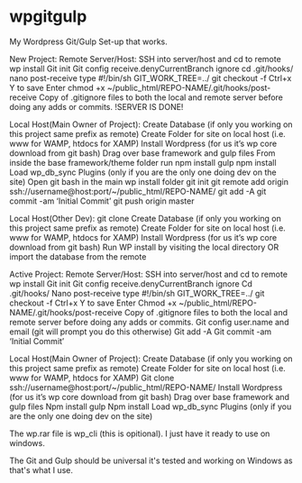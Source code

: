 # wpgitgulp
My Wordpress Git/Gulp Set-up that works.

New Project:
Remote Server/Host:
SSH into server/host and cd to remote wp install
Git init
Git config receive.denyCurrentBranch ignore
cd .git/hooks/
nano post-receive
type #!/bin/sh
	GIT_WORK_TREE=../ git checkout -f
	Ctrl+x
	Y to save
	Enter
 chmod +x ~/public_html/REPO-NAME/.git/hooks/post-receive
 Copy of .gitignore files to both the local and remote server before doing any adds or commits.
    !SERVER IS DONE!

Local Host(Main Owner of Project):
Create Database (if only you working on this project same prefix as remote)
Create Folder for site on local host (i.e. www for WAMP, htdocs for XAMP)
Install Wordpress (for us it’s wp core download from git bash)
Drag over base framework and gulp files
From inside the base framework/theme folder run npm install gulp
npm install
Load wp_db_sync Plugins (only if you are the only one doing dev on the site)
Open git bash in the main wp install folder
git init
git remote add origin ssh://username@host:port/~/public_html/REPO-NAME/
git add -A
git commit -am ‘Initial Commit’
git push origin master



Local Host(Other Dev):
git clone
Create Database (if only you working on this project same prefix as remote)
Create Folder for site on local host (i.e. www for WAMP, htdocs for XAMP)
Install Wordpress (for us it’s wp core download from git bash)
Run WP install by visiting the local directory OR import the database from the remote

Active Project:
Remote Server/Host:
SSH into server/host and cd to remote wp install
Git init
Git config receive.denyCurrentBranch ignore
Cd .git/hooks/
Nano post-receive
type #!/bin/sh
GIT_WORK_TREE=../ git checkout -f
Ctrl+x
Y to save
Enter
Chmod +x ~/public_html/REPO-NAME/.git/hooks/post-receive
Copy of .gitignore files to both the local and remote server before doing any adds or commits.
Git config user.name and email (git will prompt you do this otherwise)
Git add -A
Git commit -am ‘Initial Commit’


Local Host(Main Owner of Project):
Create Database (if only you working on this project same prefix as remote)
Create Folder for site on local host (i.e. www for WAMP, htdocs for XAMP)
Git clone ssh://username@host:port/~/public_html/REPO-NAME/
Install Wordpress (for us it’s wp core download from git bash)
Drag over base framework and gulp files
Npm install gulp
Npm install
Load wp_db_sync Plugins (only if you are the only one doing dev on the site)

The wp.rar file is wp_cli (this is opitional).
I just have it ready to use on windows.

The Git and Gulp should be universal it's tested and working on Windows as that's what I use.
